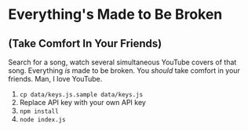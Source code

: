 # Everything's Made to Be Broken
## (Take Comfort In Your Friends) 

Search for a song, watch several simultaneous YouTube covers of that song. Everything _is_ made to be broken. You _should_ take comfort in your friends. Man, I love YouTube.

1. `cp data/keys.js.sample data/keys.js`
2. Replace API key with your own API key
3. `npm install`
4. `node index.js`
